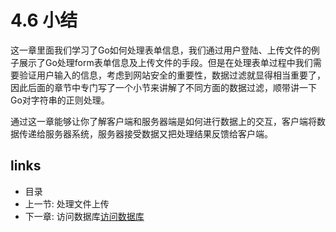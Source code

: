 # 4.6 小结
这一章里面我们学习了Go如何处理表单信息，我们通过用户登陆、上传文件的例子展示了Go处理form表单信息及上传文件的手段。但是在处理表单过程中我们需要验证用户输入的信息，考虑到网站安全的重要性，数据过滤就显得相当重要了，因此后面的章节中专门写了一个小节来讲解了不同方面的数据过滤，顺带讲一下Go对字符串的正则处理。

通过这一章能够让你了解客户端和服务器端是如何进行数据上的交互，客户端将数据传递给服务器系统，服务器接受数据又把处理结果反馈给客户端。

## links
   * <a router-link="/">目录</a>
   * 上一节: <a router-link="/zh/04.5">处理文件上传</a>
   * 下一章: <a router-link="/zh/05.0">访问数据库</a>[访问数据库](<05.0.md>)
